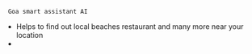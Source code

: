 `  Goa smart assistant AI `

- Helps to find out local beaches restaurant and many more near your location
-
